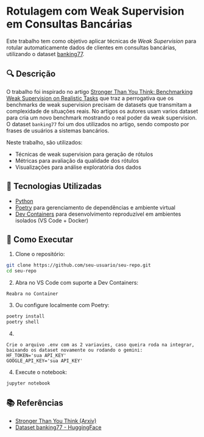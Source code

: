 # Rotulagem com Weak Supervision em Consultas Bancárias

Este trabalho tem como objetivo aplicar técnicas de *Weak Supervision* para rotular automaticamente dados de clientes em consultas bancárias, utilizando o dataset [banking77](https://huggingface.co/datasets/PolyAI/banking77).

## 🔍 Descrição

O trabalho foi inspirado no artigo [Stronger Than You Think: Benchmarking Weak Supervision on Realistic Tasks](https://arxiv.org/pdf/2501.07727) que traz a perrogativa que os benchmarks de weak supervision precisam de datasets que transmitam a complexidade de situações reais. No artigos os autores usam varios dataset para cria um novo benchmark mostrando o real poder da weak supervision. O dataset `banking77` foi um dos utilizados no artigo, sendo composto por frases de usuários a sistemas bancários.

Neste trabalho, são utilizados:

- Técnicas de weak supervision para geração de rótulos
- Métricas para avaliação da qualidade dos rótulos
- Visualizações para análise exploratória dos dados

## 🧪 Tecnologias Utilizadas

- [Python](https://www.python.org/)
- [Poetry](https://python-poetry.org/) para gerenciamento de dependências e ambiente virtual
- [Dev Containers](https://containers.dev/) para desenvolvimento reproduzível em ambientes isolados (VS Code + Docker)

## 🚀 Como Executar

1. Clone o repositório:
```bash
git clone https://github.com/seu-usuario/seu-repo.git
cd seu-repo
```

2. Abra no VS Code com suporte a Dev Containers:
```
Reabra no Container
```

3. Ou configure localmente com Poetry:
```bash
poetry install
poetry shell
```
4. 

```
Crie o arquivo .env com as 2 variavies, caso queira roda na integrar, baixando os dataset novamente ou rodando o gemini:
HF_TOKEN='sua API_KEY'
GOOGLE_API_KEY='sua API_KEY'
```
4. Execute o notebook:
```bash
jupyter notebook
```

## 📚 Referências

- [Stronger Than You Think (Arxiv)](https://arxiv.org/pdf/2501.07727)
- [Dataset banking77 - HuggingFace](https://huggingface.co/datasets/PolyAI/banking77)
